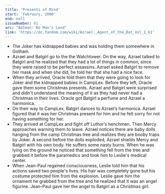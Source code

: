```yaml
---
title: 'Presents of Mind'
start: 'February, 2000'
end: null
issueNumber: 61
arc: "Batman: No Man's Land"
link: 'https://dc.fandom.com/wiki/Azrael:_Agent_of_the_Bat_Vol_1_61'
---
```


- The Joker has kidnapped babies and was holding them somewhere in Gotham.
- Azrael and Batgirl go to the the Watchtower. On the way, Azrael talked to Batgirl and he realized that they had a lot of things in common, since they were raised to be perfect assassins. Azrael asked Batgirl to remove her mask and when she did, he told her that she had a nice face.
- When they arrived, Oracle told them that they were going to look for Joker and the kidnapped babies in CampLex. Before they left, Oracle gave them some Christmas presents. Azrael and Batgirl were surprised and didn't understand the meaning of it as they had never had a Christmas in their lives. Oracle got Batgirl a perfume and Azrael a harmonica.
- On their way to CampLex, Batgirl dances to Azrael’s harmonica. Azrael figured that it was her Christmas present for him and he felt sorry for not having something for her.
- They arrived at CampLex and fight off Luthor’s henchmen. Then Mercy approaches warning them to leave. Azrael notices there are baby dolls hanging from the camp Christmas tree and realizes they are booby traps by Joker. A second before the dolls exploded, Azrael shields Mercy and Batgirl with his own body. He suffers some nasty burns. When he was lying on the ground he noticed that something fell from the tree and grabbed it before the paramedics and took him to Leslie's medical center.
- When Jean-Paul regained consciousness, Leslie told him that his actions saved two people's lives. His hair was completely gone but his costume protected him from the explosion. Leslie gave him the ornament he grabbed from the tree and he realized that it was an angel figurine. Jean-Paul gave her the angel to Batgirl as a Christmas girl.
